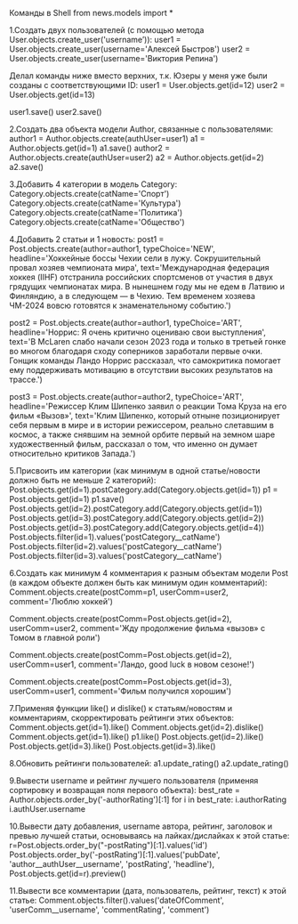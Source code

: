 Команды в Shell
	from news.models import *

1.Создать двух пользователей (с помощью метода User.objects.create_user('username’)):
user1 = User.objects.create_user(username='Алексей Быстров')
user2 = User.objects.create_user(username='Виктория Репина')

Делал команды ниже вместо верхних, т.к. Юзеры у меня уже были созданы с соответствующими ID:
user1 = User.objects.get(id=12)
user2 = User.objects.get(id=13)

user1.save()
user2.save()

2.Создать два объекта модели Author, связанные с пользователями:
author1 = Author.objects.create(authUser=user1)
a1 = Author.objects.get(id=1)
a1.save()
author2 = Author.objects.create(authUser=user2)
a2 = Author.objects.get(id=2)
a2.save()

3.Добавить 4 категории в модель Category:
Category.objects.create(catName='Спорт')
Category.objects.create(catName='Культура')
Category.objects.create(catName='Политика')
Category.objects.create(catName='Общество')

4.Добавить 2 статьи и 1 новость:
post1 = Post.objects.create(author=author1, typeChoice='NEW', headline='Хоккейные боссы Чехии сели в лужу. Сокрушительный провал хозяев чемпионата мира', text='Международная федерация хоккея (IIHF) отстранила российских спортсменов от участия в двух грядущих чемпионатах мира. В нынешнем году мы не едем в Латвию и Финляндию, а в следующем — в Чехию. Тем временем хозяева ЧМ-2024 вовсю готовятся к знаменательному событию.')

post2 = Post.objects.create(author=author1, typeChoice='ART', headline='Норрис: Я очень критично оцениваю свои выступления', text='В McLaren слабо начали сезон 2023 года и только в третьей гонке во многом благодаря сходу соперников заработали первые очки. Гонщик команды Ландо Норрис рассказал, что самокритика помогает ему поддерживать мотивацию в отсутствии высоких результатов на трассе.')
	
post3 = Post.objects.create(author=author2, typeChoice='ART', headline='Режиссер Клим Шипенко заявил о реакции Тома Круза на его фильм «Вызов»', text='Клим Шипенко, который отныне позиционирует себя первым в мире и в истории режиссером, реально слетавшим в космос, а также снявшим на земной орбите первый на земном шаре художественный фильм, рассказал о том, что именно он думает относительно критиков Запада.')


5.Присвоить им категории (как минимум в одной статье/новости должно быть не меньше 2 категорий):
Post.objects.get(id=1).postCategory.add(Category.objects.get(id=1))
p1 = Post.objects.get(id=1)
p1.save()
Post.objects.get(id=2).postCategory.add(Category.objects.get(id=1))
Post.objects.get(id=3).postCategory.add(Category.objects.get(id=2))
Post.objects.get(id=3).postCategory.add(Category.objects.get(id=4))
Post.objects.filter(id=1).values('postCategory__catName')
Post.objects.filter(id=2).values('postCategory__catName')
Post.objects.filter(id=3).values('postCategory__catName')

6.Создать как минимум 4 комментария к разным объектам модели Post (в каждом объекте должен быть как минимум один комментарий):
Comment.objects.create(postComm=p1, userComm=user2, comment='Люблю хоккей')

Comment.objects.create(postComm=Post.objects.get(id=2), userComm=user2, comment='Жду продолжение фильма «вызов» с Томом в главной роли')

Comment.objects.create(postComm=Post.objects.get(id=2), userComm=user1, comment='Ландо, good luck в новом сезоне!')

Comment.objects.create(postComm=Post.objects.get(id=3), userComm=user1, comment='Фильм получился хорошим')

7.Применяя функции like() и dislike() к статьям/новостям и комментариям, скорректировать рейтинги этих объектов:
Comment.objects.get(id=1).like()
Comment.objects.get(id=2).dislike()
Comment.objects.get(id=1).like()
p1.like()
Post.objects.get(id=2).like()
Post.objects.get(id=3).like()
Post.objects.get(id=3).like()

8.Обновить рейтинги пользователей:
a1.update_rating()
a2.update_rating()

9.Вывести username и рейтинг лучшего пользователя (применяя сортировку и возвращая поля первого объекта):
best_rate = Author.objects.order_by('-authorRating')[:1]
for i in best_rate:
	i.authorRating
	i.authUser.username


10.Вывести дату добавления, username автора, рейтинг, заголовок и превью лучшей статьи, основываясь на лайках/дислайках к этой статье:
r=Post.objects.order_by("-postRating")[:1].values('id')
Post.objects.order_by('-postRating')[:1].values('pubDate', 'author__authUser__username', 'postRating', 'headline'), Post.objects.get(id=r).preview()


11.Вывести все комментарии (дата, пользователь, рейтинг, текст) к этой статье:
Comment.objects.filter().values('dateOfComment', 'userComm__username', 'commentRating', 'comment')

